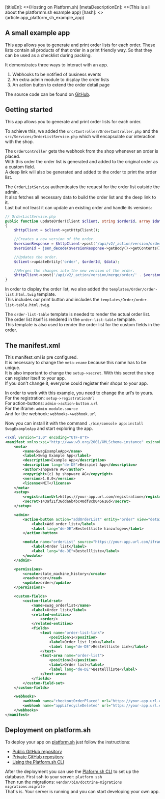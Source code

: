 [titleEn]: <>(Hosting on Platform.sh)
[metaDescriptionEn]: <>(This is all about the platformm.sh example app)
[hash]: <>(article:app_platform_sh_example_app)

## A small example app

This app allows you to generate and print order lists for each order.
These lists contain all products of that order in a print friendly way.
So that they can be used as a checklist during packing.

It demonstrates three ways to interact with an app.
1. Webhooks to be notified of business events
2. An extra admin module to display the order lists
3. An action button to extend the order detail page

The source code can be found on [GitHub](https://github.com/shopwareLabs/AppExample).

## Getting started

This app allows you to generate and print order lists for each order.
  
To achieve this, we added the `src/Controller/OrderController.php` and the `src/Services/OrderListService.php` which will 
encapsulate our interaction with the shop.
  
The `OrderController` gets the webhook from the shop whenever an order is placed.  
With this order the order list is generated and added to the original order as a custom field.  
A deep link will also be generated and added to the order to print the order list.  

The `OrderListService` authenticates the request for the order list outside the admin.  
It also fetches all necessary data to build the order list and the deep link to it.  
Last but not least it can update an existing order and handle its versions:

```php
// OrderListService.php
public function updateOrder(Client $client, string $orderId, array $data): void
{
    $httpClient = $client->getHttpClient();

    //Creates a new version of the order.
    $versionResponse = $httpClient->post('/api/v2/_action/version/order/' . $orderId);
    $versionId = json_decode($versionResponse->getBody()->getContents(), true)['versionId'];

    //Updates the order.
    $client->updateEntity('order', $orderId, $data);

    //Merges the changes into the new version of the order.
    $httpClient->post('/api/v2/_action/version/merge/order/' . $versionId, ['headers' => ['sw-version-id' => $versionId]]);
}
```


In order to display the order list, we also added the `templates/Order/order-list.html.twig` template.  
This includes our print button and includes the `templates/Order/order-list-table.html.twig`.  

The `order-list-table` template is needed to render the actual order list.  
The order list itself is rendered in the `order-list-table` template.  
This template is also used to render the order list for the custom fields in the order.   

## The manifest.xml

This manifest.xml is pre configured.  
It is necessary to change the `meta->name` because this name has to be unique.  
It is also important to change the `setup->secret`. With this secret the shop can register itself to your app.  
If you don't change it, everyone could register their shops to your app.
  
In order to work with this example, you need to change the url's to yours.  
For the registration: `setup->registrationUrl`  
For action-buttons: `admin->action-button.url`  
For the iframe: `admin-module.source`  
And for the webhook: `webhooks->webhook.url` 

Now you can install it with the command `./bin/console app:install SwagExampleApp` and start exploring the app.  

```xml
<?xml version="1.0" encoding="UTF-8"?>
<manifest xmlns:xsi="http://www.w3.org/2001/XMLSchema-instance" xsi:noNamespaceSchemaLocation="https://raw.githubusercontent.com/shopware/app-system/0.1.0/src/Core/Content/App/Manifest/Schema/manifest-1.0.xsd">
    <meta>
        <name>SwagExampleApp</name>
        <label>Swag Example App</label>
        <description>Example App</description>
        <description lang="de-DE">Beispiel App</description>
        <author>shopware AG</author>
        <copyright>(c) by shopware AG</copyright>
        <version>1.0.0</version>
        <license>MIT</license>
    </meta>
    <setup>
        <registrationUrl>https://your-app.url.com/registration</registrationUrl>
        <secret>143af21f36dda6b4bc40df8cb045616d</secret>
    </setup>

    <admin>
        <action-button action="addOrderList" entity="order" view="detail" url="https://your-app-url.com/actionbutton/add/orderlist">
            <label>Add order list</label>
            <label lang="de-DE">Bestellliste hinzufügen</label>
        </action-button>

        <module name="orderList" source="https://your-app.url.com/iframe/orderlist">
            <label>Order list</label>
            <label lang="de-DE">Bestellliste</label>
        </module>
    </admin>

    <permissions>
        <create>state_machine_history</create>
        <read>order</read>
        <update>order</update>
    </permissions>

    <custom-fields>
        <custom-field-set>
            <name>swag_orderlist</name>
            <label>Order list</label>
            <related-entities>
                <order/>
            </related-entities>
            <fields>
                <text name="order-list-link">
                    <position>1</position>
                    <label>Order list link</label>
                    <label lang="de-DE">Bestellliste Link</label>
                </text>
                <text-area name="order-list">
                    <position>2</position>
                    <label>Order list</label>
                    <label lang="de-DE">Bestellliste</label>
                </text-area>
            </fields>
        </custom-field-set>
    </custom-fields>

    <webhooks>
        <webhook name="checkoutOrderPlaced" url="https://your-app.url.com/hooks/order/placed" event="checkout.order.placed"/>
        <webhook name="appLifecycleDeleted" url="https://your-app.url.com/applifecycle/deleted" event="app_deleted"/>
    </webhooks>
</manifest>
```

## Deployment on platform.sh

To deploy your app on [platform.sh](platform.sh) just follow the instructions:
* [Public GitHub repository](https://docs.platform.sh/integrations/source/github.html)
* [Private GitHub repository](https://docs.platform.sh/development/private-repository.html)
* [Using the Platform.sh CLI](https://github.com/platformsh/platformsh-cli)

After the deployment you can use the [Plaform.sh CLI](https://github.com/platformsh/platformsh-cli) to set up the database.
First ssh to your server: `platform ssh`  
Then run the migrations: `vendor/bin/doctrine-migrations migrations:migrate`  
That's is. Your server is running and you can start developing your own app. 
